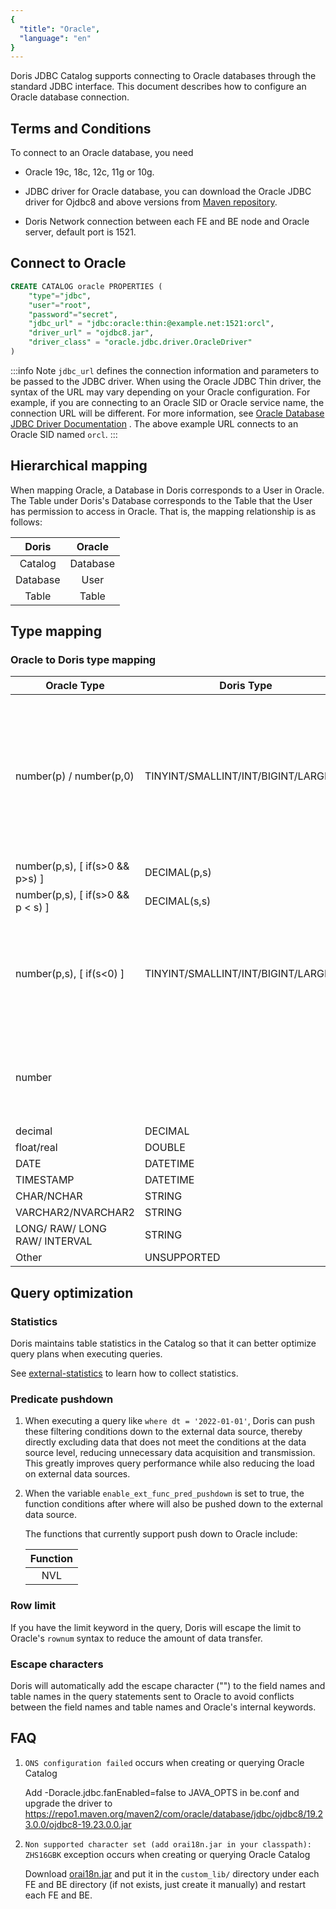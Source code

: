 ```yaml
---
{
  "title": "Oracle",
  "language": "en"
}
---
```


<!-- 
Licensed to the Apache Software Foundation (ASF) under one
or more contributor license agreements.  See the NOTICE file
distributed with this work for additional information
regarding copyright ownership.  The ASF licenses this file
to you under the Apache License, Version 2.0 (the
"License"); you may not use this file except in compliance
with the License.  You may obtain a copy of the License at

  http://www.apache.org/licenses/LICENSE-2.0

Unless required by applicable law or agreed to in writing,
software distributed under the License is distributed on an
"AS IS" BASIS, WITHOUT WARRANTIES OR CONDITIONS OF ANY
KIND, either express or implied.  See the License for the
specific language governing permissions and limitations
under the License.
-->

Doris JDBC Catalog supports connecting to Oracle databases through the standard JDBC interface. This document describes how to configure an Oracle database connection.

## Terms and Conditions

To connect to an Oracle database, you need

- Oracle 19c, 18c, 12c, 11g or 10g.

- JDBC driver for Oracle database, you can download the Oracle JDBC driver for Ojdbc8 and above versions from [Maven repository](https://mvnrepository.com/artifact/com.oracle.database.jdbc).

- Doris Network connection between each FE and BE node and Oracle server, default port is 1521.

## Connect to Oracle

```sql
CREATE CATALOG oracle PROPERTIES (
    "type"="jdbc",
    "user"="root",
    "password"="secret",
    "jdbc_url" = "jdbc:oracle:thin:@example.net:1521:orcl",
    "driver_url" = "ojdbc8.jar",
    "driver_class" = "oracle.jdbc.driver.OracleDriver"
)
```

:::info Note
`jdbc_url` defines the connection information and parameters to be passed to the JDBC driver.
When using the Oracle JDBC Thin driver, the syntax of the URL may vary depending on your Oracle configuration.
For example, if you are connecting to an Oracle SID or Oracle service name, the connection URL will be different.
For more information, see [Oracle Database JDBC Driver Documentation](https://docs.oracle.com/en/database/oracle/oracle-database/19/jjdbc/data-sources-and-URLs.html) .
The above example URL connects to an Oracle SID named `orcl`.
:::

## Hierarchical mapping

When mapping Oracle, a Database in Doris corresponds to a User in Oracle. The Table under Doris's Database corresponds to the Table that the User has permission to access in Oracle. That is, the mapping relationship is as follows:

|  Doris   |  Oracle  |
|:--------:|:--------:|
| Catalog  | Database |
| Database |   User   |
|  Table   |  Table   |

## Type mapping

### Oracle to Doris type mapping

| Oracle Type                       | Doris Type                           | Comment                                                                                                                                                                            |
|-----------------------------------|--------------------------------------|------------------------------------------------------------------------------------------------------------------------------------------------------------------------------------|
| number(p) / number(p,0)           | TINYINT/SMALLINT/INT/BIGINT/LARGEINT | Doris will select the corresponding type according to the size of p: `p < 3` -> `TINYINT`; `p < 5 ` -> `SMALLINT`; `p < 10` -> `INT`; `p < 19` -> `BIGINT`; `p > 19` -> `LARGEINT` |
| number(p,s), [ if(s>0 && p>s) ]   | DECIMAL(p,s)                         |                                                                                                                                                                                    |
| number(p,s), [ if(s>0 && p < s) ] | DECIMAL(s,s)                         |                                                                                                                                                                                    |
| number(p,s), [ if(s<0) ]          | TINYINT/SMALLINT/INT/BIGINT/LARGEINT | If s<0, Doris will set p to p+\|s\|, and perform the sum The same mapping as number(p) / number(p,0)                                                                               |
| number                            |                                      | Doris currently does not support oracle types that do not specify p and s                                                                                                          |
| decimal                           | DECIMAL                              |                                                                                                                                                                                    |
| float/real                        | DOUBLE                               |                                                                                                                                                                                    |
| DATE                              | DATETIME                             |                                                                                                                                                                                    |
| TIMESTAMP                         | DATETIME                             |                                                                                                                                                                                    |
| CHAR/NCHAR                        | STRING                               |                                                                                                                                                                                    |
| VARCHAR2/NVARCHAR2                | STRING                               |                                                                                                                                                                                    |
| LONG/ RAW/ LONG RAW/ INTERVAL     | STRING                               |                                                                                                                                                                                    |
| Other                             | UNSUPPORTED                          |                                                                                                                                                                                    |


## Query optimization

### Statistics

Doris maintains table statistics in the Catalog so that it can better optimize query plans when executing queries.

See [external-statistics](../external-statistics) to learn how to collect statistics.

### Predicate pushdown

1. When executing a query like `where dt = '2022-01-01'`, Doris can push these filtering conditions down to the external data source, thereby directly excluding data that does not meet the conditions at the data source level, reducing unnecessary data acquisition and transmission. This greatly improves query performance while also reducing the load on external data sources.

2. When the variable `enable_ext_func_pred_pushdown` is set to true, the function conditions after where will also be pushed down to the external data source.

   The functions that currently support push down to Oracle include:

   | Function |
   |:--------:|
   |   NVL    |

### Row limit

If you have the limit keyword in the query, Doris will escape the limit to Oracle's `rownum` syntax to reduce the amount of data transfer.

### Escape characters

Doris will automatically add the escape character ("") to the field names and table names in the query statements sent to Oracle to avoid conflicts between the field names and table names and Oracle's internal keywords.

## FAQ

1. `ONS configuration failed` occurs when creating or querying Oracle Catalog

   Add -Doracle.jdbc.fanEnabled=false to JAVA_OPTS in be.conf and upgrade the driver to https://repo1.maven.org/maven2/com/oracle/database/jdbc/ojdbc8/19.23.0.0/ojdbc8-19.23.0.0.jar

2. `Non supported character set (add orai18n.jar in your classpath): ZHS16GBK` exception occurs when creating or querying Oracle Catalog

   Download [orai18n.jar](https://www.oracle.com/database/technologies/appdev/jdbc-downloads.html) and put it in the `custom_lib/` directory under each FE and BE directory (if not exists, just create it manually) and restart each FE and BE.